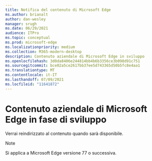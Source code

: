 ```yaml
---
title: Notifica del contenuto di Microsoft Edge
ms.author: brianalt
author: dan-wesley
manager: srugh
ms.date: 06/29/2021
audience: ITPro
ms.topic: conceptual
ms.prod: microsoft-edge
ms.localizationpriority: medium
ms.collection: M365-modern-desktop
description: Contenuto aziendale di Microsoft Edge in sviluppo
ms.openlocfilehash: 3d0da8406e244814bb4b6b3356ce3b098d91c751
ms.sourcegitcommit: bce02a5ce2617bb37ee5d743365d50b5fc8e4aa1
ms.translationtype: MT
ms.contentlocale: it-IT
ms.lasthandoff: 07/09/2021
ms.locfileid: "11641872"
---
```

# <a name="microsoft-edge-enterprise-content-is-under-development"></a>Contenuto aziendale di Microsoft Edge in fase di sviluppo

Verrai reindirizzato al contenuto quando sarà disponibile.

> [!NOTE]
> Si applica a Microsoft Edge versione 77 o successiva.

